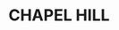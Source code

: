 ---
lastmod: '2025-04-06T06:05:21+00:00'
latitude: -27.502784
layout: suburb
longitude: 152.898911
postcode: '4069'
state: QLD
title: CHAPEL HILL
url: /qld/chapel-hill/
---
